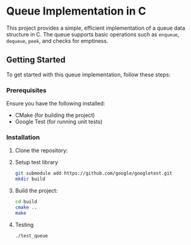 # Queue Implementation in C 

This project provides a simple, efficient implementation of a queue data structure in C. The queue supports basic operations such as `enqueue`, `dequeue`, `peek`, and checks for emptiness.  

## Getting Started  

To get started with this queue implementation, follow these steps:  

### Prerequisites  

Ensure you have the following installed:  
- CMake (for building the project)  
- Google Test (for running unit tests)  

### Installation  

1. Clone the repository:  

2. Setup test library

   ```bash  
   git submodule add https://github.com/google/googletest.git
   mkdir build

2. Build the project:

   ```bash  
   cd build
   cmake ..
   make

3. Testing

   ```bash  
   ./test_queue 
